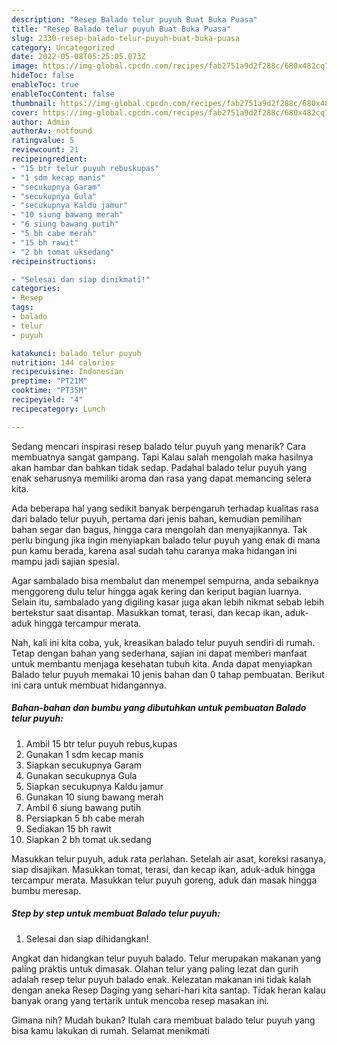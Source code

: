 ```yaml
---
description: "Resep Balado telur puyuh Buat Buka Puasa"
title: "Resep Balado telur puyuh Buat Buka Puasa"
slug: 2330-resep-balado-telur-puyuh-buat-buka-puasa
category: Uncategorized
date: 2022-05-08T05:25:05.073Z
image: https://img-global.cpcdn.com/recipes/fab2751a9d2f288c/680x482cq70/balado-telur-puyuh-foto-resep-utama.jpg
hideToc: false
enableToc: true
enableTocContent: false
thumbnail: https://img-global.cpcdn.com/recipes/fab2751a9d2f288c/680x482cq70/balado-telur-puyuh-foto-resep-utama.jpg
cover: https://img-global.cpcdn.com/recipes/fab2751a9d2f288c/680x482cq70/balado-telur-puyuh-foto-resep-utama.jpg
author: Admin
authorAv: notfound
ratingvalue: 5
reviewcount: 21
recipeingredient:
- "15 btr telur puyuh rebuskupas"
- "1 sdm kecap manis"
- "secukupnya Garam"
- "secukupnya Gula"
- "secukupnya Kaldu jamur"
- "10 siung bawang merah"
- "6 siung bawang putih"
- "5 bh cabe merah"
- "15 bh rawit"
- "2 bh tomat uksedang"
recipeinstructions:

- "Selesai dan siap dinikmati!"
categories:
- Resep
tags:
- balado
- telur
- puyuh

katakunci: balado telur puyuh 
nutrition: 144 calories
recipecuisine: Indonesian
preptime: "PT21M"
cooktime: "PT35M"
recipeyield: "4"
recipecategory: Lunch

---
```



Sedang mencari inspirasi resep balado telur puyuh yang menarik? Cara membuatnya sangat gampang. Tapi Kalau salah mengolah maka hasilnya akan hambar dan bahkan tidak sedap. Padahal balado telur puyuh yang enak seharusnya memiliki aroma dan rasa yang dapat memancing selera kita.


Ada beberapa hal yang sedikit banyak berpengaruh terhadap kualitas rasa dari balado telur puyuh, pertama dari jenis bahan, kemudian pemilihan bahan segar dan bagus, hingga cara mengolah dan menyajikannya. Tak perlu bingung jika ingin menyiapkan balado telur puyuh yang enak di mana pun kamu berada, karena asal sudah tahu caranya maka hidangan ini mampu jadi sajian spesial.

Agar sambalado bisa membalut dan menempel sempurna, anda sebaiknya menggoreng dulu telur hingga agak kering dan keriput bagian luarnya. Selain itu, sambalado yang digiling kasar juga akan lebih nikmat sebab lebih bertekstur saat disantap. Masukkan tomat, terasi, dan kecap ikan, aduk-aduk hingga tercampur merata.


Nah, kali ini kita coba, yuk, kreasikan balado telur puyuh sendiri di rumah. Tetap dengan bahan yang sederhana, sajian ini dapat memberi manfaat untuk membantu menjaga kesehatan tubuh kita. Anda dapat menyiapkan Balado telur puyuh memakai 10 jenis bahan dan 0 tahap pembuatan. Berikut ini cara untuk membuat hidangannya.

<!--inarticleads1-->

##### Bahan-bahan dan bumbu yang dibutuhkan untuk pembuatan Balado telur puyuh:

1. Ambil 15 btr telur puyuh rebus,kupas
1. Gunakan 1 sdm kecap manis
1. Siapkan secukupnya Garam
1. Gunakan secukupnya Gula
1. Siapkan secukupnya Kaldu jamur
1. Gunakan 10 siung bawang merah
1. Ambil 6 siung bawang putih
1. Persiapkan 5 bh cabe merah
1. Sediakan 15 bh rawit
1. Siapkan 2 bh tomat uk.sedang


Masukkan telur puyuh, aduk rata perlahan. Setelah air asat, koreksi rasanya, siap disajikan. Masukkan tomat, terasi, dan kecap ikan, aduk-aduk hingga tercampur merata. Masukkan telur puyuh goreng, aduk dan masak hingga bumbu meresap. 

<!--inarticleads2-->

##### Step by step untuk membuat Balado telur puyuh:


1. Selesai dan siap dihidangkan!

Angkat dan hidangkan telur puyuh balado. Telur merupakan makanan yang paling praktis untuk dimasak. Olahan telur yang paling lezat dan gurih adalah resep telur puyuh balado enak. Kelezatan makanan ini tidak kalah dengan aneka Resep Daging yang sehari-hari kita santap. Tidak heran kalau banyak orang yang tertarik untuk mencoba resep masakan ini. 

Gimana nih? Mudah bukan? Itulah cara membuat balado telur puyuh yang bisa kamu lakukan di rumah. Selamat menikmati
